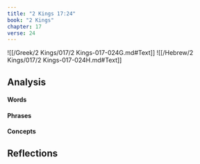 ```yaml
---
title: "2 Kings 17:24"
book: "2 Kings"
chapter: 17
verse: 24
---
```

![[/Greek/2 Kings/017/2 Kings-017-024G.md#Text]]
![[/Hebrew/2 Kings/017/2 Kings-017-024H.md#Text]]

## Analysis

#### Words

#### Phrases

#### Concepts

## Reflections
